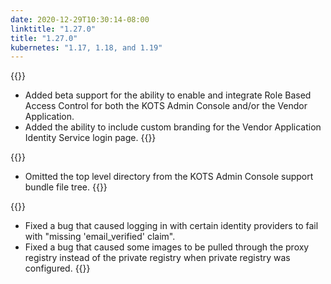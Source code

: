 ```yaml
---
date: 2020-12-29T10:30:14-08:00
linktitle: "1.27.0"
title: "1.27.0"
kubernetes: "1.17, 1.18, and 1.19"
---
```


{{<features>}}
* Added beta support for the ability to enable and integrate Role Based Access Control for both the KOTS Admin Console and/or the Vendor Application.
* Added the ability to include custom branding for the Vendor Application Identity Service login page.
{{</features>}}

{{<changes>}}
* Omitted the top level directory from the KOTS Admin Console support bundle file tree.
{{</changes>}}

{{<fixes>}}
* Fixed a bug that caused logging in with certain identity providers to fail with "missing 'email_verified' claim".
* Fixed a bug that caused some images to be pulled through the proxy registry instead of the private registry when private registry was configured.
{{</fixes>}}
